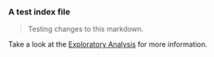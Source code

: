 ### A test index file

> Testing changes to this markdown. 

Take a look at the [Exploratory Analysis](/neon-sites-and-ecoregions.md) for more information.



